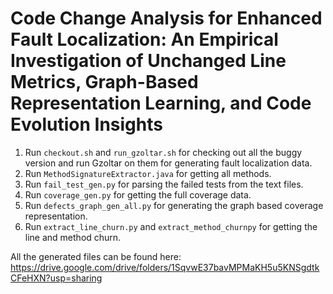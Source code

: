 # Code Change Analysis for Enhanced Fault Localization: An Empirical Investigation of Unchanged Line Metrics, Graph-Based Representation Learning, and Code Evolution Insights

1. Run `checkout.sh` and `run_gzoltar.sh` for checking out all the buggy version and run Gzoltar on them for generating fault localization data.
2. Run `MethodSignatureExtractor.java` for getting all methods.
3. Run `fail_test_gen.py` for parsing the failed tests from the text files.
4. Run `coverage_gen.py` for getting the full coverage data.
5. Run `defects_graph_gen_all.py` for generating the graph based coverage representation. 
6. Run `extract_line_churn.py` and `extract_method_churnpy` for getting the line and method churn.

All the generated files can be found here: https://drive.google.com/drive/folders/1SqvwE37bavMPMaKH5u5KNSgdtkCFeHXN?usp=sharing